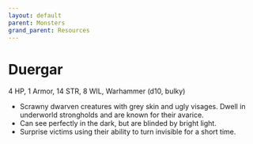 ```yaml
---
layout: default
parent: Monsters
grand_parent: Resources
---
```


# Duergar

4 HP, 1 Armor, 14 STR, 8 WIL, Warhammer (d10, bulky)  

- Scrawny dwarven creatures with grey skin and ugly visages.   Dwell in underworld strongholds and are known for their avarice.  
- Can see perfectly in the dark, but are blinded by bright light.  
- Surprise victims using their ability to turn invisible for a short time.   


